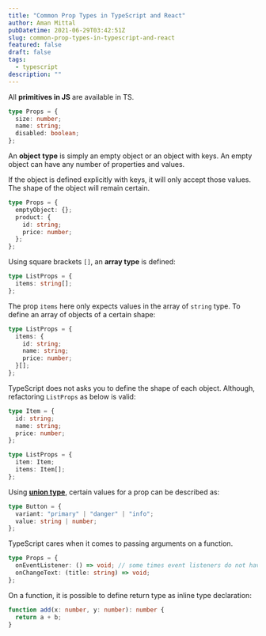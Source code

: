 ```yaml
---
title: "Common Prop Types in TypeScript and React"
author: Aman Mittal
pubDatetime: 2021-06-29T03:42:51Z
slug: common-prop-types-in-typescript-and-react
featured: false
draft: false
tags:
  - typescript
description: ""
---
```


All **primitives in JS** are available in TS.

```ts
type Props = {
  size: number;
  name: string;
  disabled: boolean;
};
```

An **object** **type** is simply an empty object or an object with keys. An empty object can have any number of properties and values.

If the object is defined explicitly with keys, it will only accept those values. The shape of the object will remain certain.

```ts
type Props = {
  emptyObject: {};
  product: {
    id: string;
    price: number;
  };
};
```

Using square brackets `[]`, an **array type** is defined:

```ts
type ListProps = {
  items: string[];
};
```

The prop `items` here only expects values in the array of `string` type. To define an array of objects of a certain shape:

```ts
type ListProps = {
  items: {
    id: string;
    name: string;
    price: number;
  }[];
};
```

TypeScript does not asks you to define the shape of each object. Although, refactoring `ListProps` as below is valid:

```ts
type Item = {
  id: string;
  name: string;
  price: number;
};

type ListProps = {
  item: Item;
  items: Item[];
};
```

Using **[union type](https://react-typescript-cheatsheet.netlify.app/docs/basic/troubleshooting/types/#union-types-and-type-guarding)**, certain values for a prop can be described as:

```ts
type Button = {
  variant: "primary" | "danger" | "info";
  value: string | number;
};
```

TypeScript cares when it comes to passing arguments on a function.

```ts
type Props = {
  onEventListener: () => void; // some times event listeners do not have return type
  onChangeText: (title: string) => void;
};
```

On a function, it is possible to define return type as inline type declaration:

```ts
function add(x: number, y: number): number {
  return a + b;
}
```
